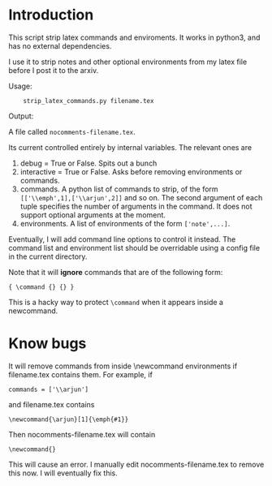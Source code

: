 # Introduction

This script strip latex commands and enviroments. It works in python3, and has no external dependencies.

I use it to strip notes and other optional environments from my latex file before I post it to the arxiv.

Usage:
```    
    strip_latex_commands.py filename.tex
```

Output:

A file called `nocomments-filename.tex`.

Its current controlled entirely by internal variables. The relevant ones are

1.  debug = True or False. Spits out a bunch 
1.  interactive = True or False. Asks before removing environments or commands.
1.  commands. A python list of commands to strip, of the form `[['\\emph',1],['\\arjun',2]]` and so on. The second argument of each tuple specifies the number of arguments in the command. It does not support optional arguments at the moment.
1.  environments. A list of environments of the form `['note',...]`. 

Eventually, I will add command line options to control it instead. The command list and environment list should be overridable using a config file in the current directory.

Note that it will **ignore** commands that are of the following form:

    { \command {} {} }

This is a hacky way to protect `\command` when it appears inside a newcommand.

# Know bugs

It will remove commands from inside \newcommand environments if filename.tex contains them. For example, if 

    commands = ['\\arjun']

and filename.tex contains

    \newcommand{\arjun}[1]{\emph{#1}}

Then nocomments-filename.tex will contain

    \newcommand{}

This will cause an error. I manually edit nocomments-filename.tex to remove this now. I will eventually fix this.




